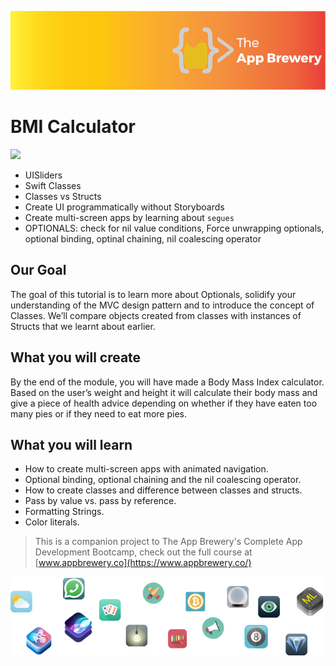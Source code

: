 
![App Brewery Banner](Documentation/AppBreweryBanner.png)

#  BMI Calculator
<img src="./../assets/bmi_calculator.gif" width="200" />

- UISliders
- Swift Classes
- Classes vs Structs
- Create UI programmatically without Storyboards
- Create multi-screen apps by learning about `segues`
- OPTIONALS: check for nil value conditions, Force unwrapping optionals, optional binding, optinal chaining, nil coalescing operator

## Our Goal

The goal of this tutorial is to learn more about Optionals, solidify your understanding of the MVC design pattern and to introduce the concept of Classes. We’ll compare objects created from classes with instances of Structs that we learnt about earlier. 

## What you will create

By the end of the module, you will have made a Body Mass Index calculator. Based on the user’s weight and height it will calculate their body mass and give a piece of health advice depending on whether if they have eaten too many pies or if they need to eat more pies. 

## What you will learn

* How to create multi-screen apps with animated navigation.
* Optional binding, optional chaining and the nil coalescing operator.
* How to create classes and difference between classes and structs. 
* Pass by value vs. pass by reference. 
* Formatting Strings. 
* Color literals.



>This is a companion project to The App Brewery's Complete App Development Bootcamp, check out the full course at [www.appbrewery.co](https://www.appbrewery.co/)

![End Banner](Documentation/readme-end-banner.png)
